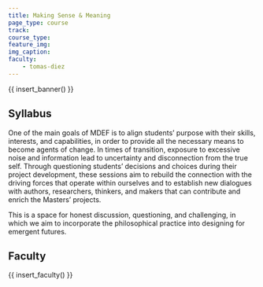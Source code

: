 ```yaml
---
title: Making Sense & Meaning
page_type: course
track:
course_type:
feature_img: 
img_caption: 
faculty: 
    - tomas-diez
---
```


{{ insert_banner() }}

## Syllabus

One of the main goals of MDEF is to align students’ purpose with their skills, interests, and capabilities, in order to provide all the necessary means to become agents of change. In times of transition, exposure to excessive noise and information lead to uncertainty and disconnection from the true self. Through questioning students’ decisions and choices during their project development, these sessions aim to rebuild the connection with the driving forces that operate within ourselves and to establish new dialogues with authors, researchers, thinkers, and makers that can contribute and enrich the Masters’ projects.

This is a space for honest discussion, questioning, and challenging, in which we aim to incorporate the philosophical practice into designing for emergent futures.

## Faculty

{{ insert_faculty() }}

